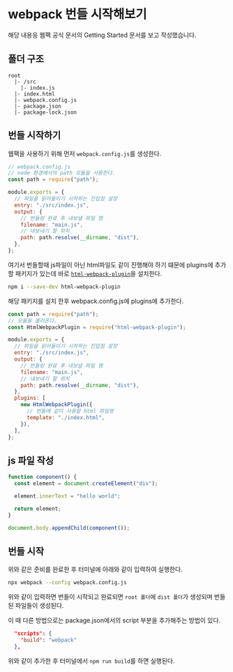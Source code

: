 # webpack 번들 시작해보기

해당 내용응 웹팩 공식 문서의 Getting Started 문서를 보고 작성했습니다.

## 폴더 구조

```
root
  |- /src
    |- index.js
  |- index.html
  |- webpack.config.js
  |- package.json
  |- package-lock.json
```

## 번들 시작하기

웹팩을 사용하기 위해 먼저 `webpack.config.js`를 생성한다.

```javascript
// webpack.config.js
// node 환경에서의 path 모듈을 사용한다.
const path = require("path");

module.exports = {
  // 파일을 읽어들이기 시작하는 진입점 설정
  entry: "./src/index.js",
  output: {
    // 번들링 완료 후 내보낼 파일 명
    filename: "main.js",
    // 내보내기 할 위치
    path: path.resolve(__dirname, "dist"),
  },
};
```

여기서 번들할때 js파일이 아닌 html파일도 같이 진행해야 하기 떄문에 plugins에 추가할 패키지가 있는데 바로 [`html-webpack-plugin`](https://github.com/jantimon/html-webpack-plugin)을 설치한다.

```bash
npm i --save-dev html-webpack-plugin
```

해당 패키지를 설치 한후 webpack.config.js에 plugins에 추가한다.

```javascript
const path = require("path");
// 모듈을 불러온다.
const HtmlWebpackPlugin = require("html-webpack-plugin");

module.exports = {
  // 파일을 읽어들이기 시작하는 진입점 설정
  entry: "./src/index.js",
  output: {
    // 번들링 완료 후 내보낼 파일 명
    filename: "main.js",
    // 내보내기 할 위치
    path: path.resolve(__dirname, "dist"),
  },
  plugins: [
    new HtmlWebpackPlugin({
      // 번들에 같이 사용할 html 파일명
      template: "./index.html",
    }),
  ],
};
```

## js 파일 작성

```javascript
function component() {
  const element = document.createElement("div");

  element.innerText = "hello world";

  return element;
}

document.body.appendChild(component());
```

## 번들 시작

위와 같은 준비를 완료한 후 터미널에 아래와 같이 입력하여 실행한다.

```bash
npx webpack --config webpack.config.js
```

위와 같이 입력하면 번들이 시작되고 완료되면 `root 폴더`에 `dist 폴더`가 생성되며 번들된 파일들이 생성된다.

이 때 다른 방법으로는 package.json에서의 script 부분을 추가해주는 방법이 있다.

```JSON
  "scripts": {
    "build": "webpack"
  },
```

위와 같이 추가한 후 터미널에서 `npm run build`를 하면 실행된다.
